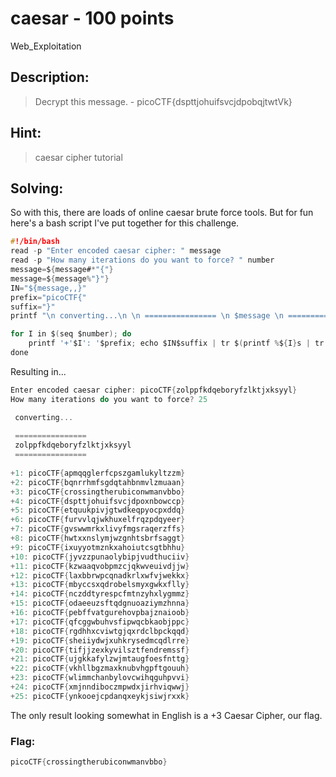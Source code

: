 # caesar - 100 points
Web_Exploitation

## Description:
> Decrypt this message. - picoCTF{dspttjohuifsvcjdpobqjtwtVk}

## Hint:
> caesar cipher tutorial

## Solving:

So with this, there are loads of online caesar brute force tools. But for fun here's a bash script I've put together for this challenge.
```c
#!/bin/bash
read -p "Enter encoded caesar cipher: " message
read -p "How many iterations do you want to force? " number
message=${message#*"{"}
message=${message%"}"}
IN="${message,,}"
prefix="picoCTF{"
suffix="}"
printf "\n converting...\n \n ================ \n $message \n ================ \n \n"

for I in $(seq $number); do
    printf '+'$I': '$prefix; echo $IN$suffix | tr $(printf %${I}s | tr ' ' '.' )\a-z a-za-z
done
```
Resulting in...

```c
Enter encoded caesar cipher: picoCTF{zolppfkdqeboryfzlktjxksyyl}
How many iterations do you want to force? 25

 converting...
 
 ================ 
 zolppfkdqeboryfzlktjxksyyl 
 ================ 
 
+1: picoCTF{apmqqglerfcpszgamlukyltzzm}
+2: picoCTF{bqnrrhmfsgdqtahbnmvlzmuaan}
+3: picoCTF{crossingtherubiconwmanvbbo}
+4: picoCTF{dspttjohuifsvcjdpoxnbowccp}
+5: picoCTF{etquukpivjgtwdkeqpyocpxddq}
+6: picoCTF{furvvlqjwkhuxelfrqzpdqyeer}
+7: picoCTF{gvswwmrkxlivyfmgsraqerzffs}
+8: picoCTF{hwtxxnslymjwzgnhtsbrfsaggt}
+9: picoCTF{ixuyyotmznkxahoiutcsgtbhhu}
+10: picoCTF{jyvzzpunaolybipjvudthuciiv}
+11: picoCTF{kzwaaqvobpmzcjqkwveuivdjjw}
+12: picoCTF{laxbbrwpcqnadkrlxwfvjwekkx}
+13: picoCTF{mbyccsxqdrobelsmyxgwkxflly}
+14: picoCTF{nczddtyrespcfmtnzyhxlygmmz}
+15: picoCTF{odaeeuzsftqdgnuoaziymzhnna}
+16: picoCTF{pebffvatgurehovpbajznaioob}
+17: picoCTF{qfcggwbuhvsfipwqcbkaobjppc}
+18: picoCTF{rgdhhxcviwtgjqxrdclbpckqqd}
+19: picoCTF{sheiiydwjxuhkrysedmcqdlrre}
+20: picoCTF{tifjjzexkyvilsztfendremssf}
+21: picoCTF{ujgkkafylzwjmtaugfoesfnttg}
+22: picoCTF{vkhllbgzmaxknubvhgpftgouuh}
+23: picoCTF{wlimmchanbylovcwihqguhpvvi}
+24: picoCTF{xmjnndiboczmpwdxjirhviqwwj}
+25: picoCTF{ynkooejcpdanqxeykjsiwjrxxk}
```

The only result looking somewhat in English is a +3 Caesar Cipher, our flag.

### Flag: 

```c
picoCTF{crossingtherubiconwmanvbbo}
```
